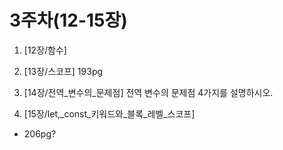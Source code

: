 # 3주차(12-15장)

1. [12장/함수]

2. [13장/스코프] 193pg

3. [14장/전역_변수의_문제점] 전역 변수의 문제점 4가지를 설명하시오.

4. [15장/let,_const_키워드와_블록_레벨_스코프] 

+ 206pg?